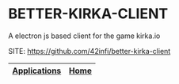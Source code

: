 # BETTER-KIRKA-CLIENT

 A electron js based client for the game kirka.io 

 SITE: https://github.com/42infi/better-kirka-client

 | [Applications](https://portable-linux-apps.github.io/apps.html) | [Home](https://portable-linux-apps.github.io)
 | --- | --- |
